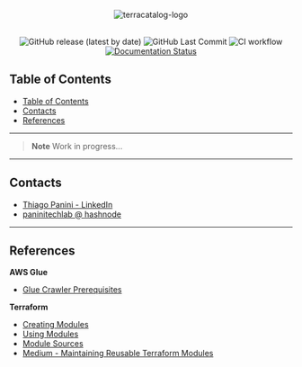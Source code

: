 <div align="center">
    <br><img src="https://github.com/ThiagoPanini/terracatalog/blob/main/docs/assets/imgs/header-readme.png?raw=true" alt="terracatalog-logo">
</div>

<div align="center">
  <br>
  
  ![GitHub release (latest by date)](https://img.shields.io/github/v/release/ThiagoPanini/terracatalog?color=purple)
  ![GitHub Last Commit](https://img.shields.io/github/last-commit/ThiagoPanini/terracatalog?color=purple)
  ![CI workflow](https://img.shields.io/github/actions/workflow/status/ThiagoPanini/terracatalog/ci-main.yml?label=ci)
  [![Documentation Status](https://readthedocs.org/projects/terraglue/badge/?version=latest)](https://terracatalog.readthedocs.io/pt/latest/?badge=latest)

</div>

## Table of Contents
- [Table of Contents](#table-of-contents)
- [Contacts](#contacts)
- [References](#references)

___


> **Note**
>  Work in progress...

___

## Contacts

- [Thiago Panini - LinkedIn](https://www.linkedin.com/in/thiago-panini/)
- [paninitechlab @ hashnode](https://panini.hashnode.dev/)

___

## References

**AWS Glue**

- [Glue Crawler Prerequisites](https://docs.aws.amazon.com/glue/latest/dg/crawler-prereqs.html)

**Terraform**

- [Creating Modules](https://developer.hashicorp.com/terraform/language/modules/develop)
- [Using Modules](https://developer.hashicorp.com/terraform/language/modules)
- [Module Sources](https://developer.hashicorp.com/terraform/language/modules/sources)
- [Medium - Maintaining Reusable Terraform Modules](https://arunksingh16.medium.com/maintaining-reusable-terraform-modules-in-github-d0440753e784)